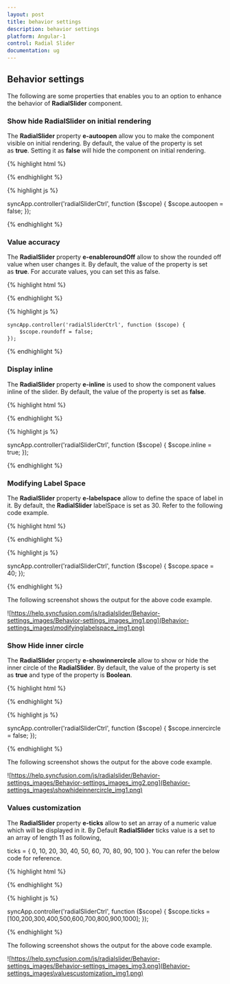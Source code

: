 ```yaml
---
layout: post
title: behavior settings
description: behavior settings
platform: Angular-1
control: Radial Slider
documentation: ug
---
```


## Behavior settings

The following are some properties that enables you to an option to enhance the behavior of **RadialSlider** component.

### Show hide RadialSlider on initial rendering

The **RadialSlider** property **e-autoopen** allow you to make the component visible on initial rendering. By default, the value of the property is set as **true**. Setting it as **false** will hide the component on initial rendering.

{% highlight html %}


<div id="angularRadialSlider" ej-radialslider e-autoopen="autoopen" e-innercircleimageurl="http://js.syncfusion.com/demos/web/content/images/radialslider/chevron-right.png"></div>


{% endhighlight %}



{% highlight js %}

syncApp.controller('radialSliderCtrl', function ($scope) {
        $scope.autoopen = false;
    });


{% endhighlight %}


### Value accuracy

The **RadialSlider** property **e-enableroundOff** allow to show the rounded off value when user changes it. By default, the value of the property is set as **true**. For accurate values, you can set this as false.

{% highlight html %}


<div id="angularRadialSlider" ej-radialslider e-enableroundoff="roundoff" innercircleimageurl="http://js.syncfusion.com/demos/web/content/images/radialslider/chevron-right.png"></div>


{% endhighlight %}



{% highlight js %}


    syncApp.controller('radialSliderCtrl', function ($scope) {
        $scope.roundoff = false;
    });


{% endhighlight %}


### Display inline

The **RadialSlider** property **e-inline** is used to show the component values inline of the slider. By default, the value of the property is set as **false**.

{% highlight html %}


<div id="angularRadialSlider" ej-radialslider e-inline="inline" innercircleimageurl="http://js.syncfusion.com/demos/web/content/images/radialslider/chevron-right.png"></div>



{% endhighlight %}



{% highlight js %}


   syncApp.controller('radialSliderCtrl', function ($scope) {
        $scope.inline = true;
    });


{% endhighlight %}



### Modifying Label Space

The **RadialSlider** property **e-labelspace** allow to define the space of label in it. By default, the **RadialSlider** labelSpace is set as 30. Refer to the following code example.



{% highlight html %}


<div id="angularRadialSlider" ej-radialslider e-labelspace="space" innercircleimageurl="http://js.syncfusion.com/demos/web/content/images/radialslider/chevron-right.png"></div>



{% endhighlight %}



{% highlight js %}


   syncApp.controller('radialSliderCtrl', function ($scope) {
        $scope.space = 40;
    });


{% endhighlight %}



The following screenshot shows the output for the above code example.

![https://help.syncfusion.com/js/radialslider/Behavior-settings_images/Behavior-settings_images_img1.png](Behavior-settings_images\modifyinglabelspace_img1.png)

### Show Hide inner circle

The **RadialSlider** property **e-showinnercircle** allow to show or hide the inner circle of the **RadialSlider**. By default, the value of the property is set as **true** and type of the property is **Boolean**.

{% highlight html %}


<div id="angularRadialSlider" ej-radialslider e-showinnercircle="innercircle" innercircleimageurl="http://js.syncfusion.com/demos/web/content/images/radialslider/chevron-right.png"></div>



{% endhighlight %}



{% highlight js %}


   syncApp.controller('radialSliderCtrl', function ($scope) {
        $scope.innercircle = false;
    });


{% endhighlight %}



The following screenshot shows the output for the above code example.

![https://help.syncfusion.com/js/radialslider/Behavior-settings_images/Behavior-settings_images_img2.png](Behavior-settings_images\showhideinnercircle_img1.png)

### Values customization

The **RadialSlider** property **e-ticks** allow to set an array of a numeric value which will be displayed in it. By Default **RadialSlider** ticks value is a set to an array of length 11 as following,

ticks = { 0, 10, 20, 30, 40, 50, 60, 70, 80, 90, 100 }. You can refer the below code for reference.



{% highlight html %}



<div id="angularRadialSlider" ej-radialslider e-ticks="ticks" innercircleimageurl="http://js.syncfusion.com/demos/web/content/images/radialslider/chevron-right.png"></div>



{% endhighlight %}



{% highlight js %}


   syncApp.controller('radialSliderCtrl', function ($scope) {
        $scope.ticks = [100,200,300,400,500,600,700,800,900,1000];
    });


{% endhighlight %}



The following screenshot shows the output for the above code example.

![https://help.syncfusion.com/js/radialslider/Behavior-settings_images/Behavior-settings_images_img3.png](Behavior-settings_images\valuescustomization_img1.png)

